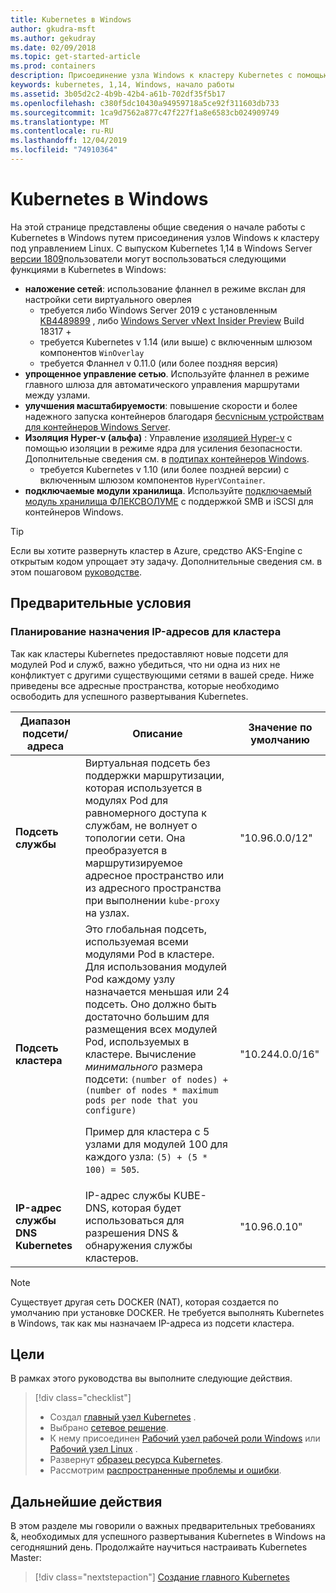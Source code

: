 ```yaml
---
title: Kubernetes в Windows
author: gkudra-msft
ms.author: gekudray
ms.date: 02/09/2018
ms.topic: get-started-article
ms.prod: containers
description: Присоединение узла Windows к кластеру Kubernetes с помощью v 1.14.
keywords: kubernetes, 1,14, Windows, начало работы
ms.assetid: 3b05d2c2-4b9b-42b4-a61b-702df35f5b17
ms.openlocfilehash: c380f5dc10430a94959718a5ce92f311603db733
ms.sourcegitcommit: 1ca9d7562a877c47f227f1a8e6583cb024909749
ms.translationtype: MT
ms.contentlocale: ru-RU
ms.lasthandoff: 12/04/2019
ms.locfileid: "74910364"
---
```

# <a name="kubernetes-on-windows"></a>Kubernetes в Windows

На этой странице представлены общие сведения о начале работы с Kubernetes в Windows путем присоединения узлов Windows к кластеру под управлением Linux. С выпуском Kubernetes 1,14 в Windows Server [версии 1809](https://docs.microsoft.com/windows-server/get-started/whats-new-in-windows-server-1809#container-networking-with-kubernetes)пользователи могут воспользоваться следующими функциями в Kubernetes в Windows:

- **наложение сетей**: использование фланнел в режиме вкслан для настройки сети виртуального оверлея
    - требуется либо Windows Server 2019 с установленным [KB4489899](https://support.microsoft.com/help/4489899) , либо [Windows Server vNext Insider Preview](https://blogs.windows.com/windowsexperience/tag/windows-insider-program/) Build 18317 +
    - требуется Kubernetes v 1.14 (или выше) с включенным шлюзом компонентов `WinOverlay`
    - требуется Фланнел v 0.11.0 (или более поздняя версия)
- **упрощенное управление сетью**. Используйте фланнел в режиме главного шлюза для автоматического управления маршрутами между узлами.
- **улучшения масштабируемости**: повышение скорости и более надежного запуска контейнеров благодаря [бесvnicным устройствам для контейнеров Windows Server](https://techcommunity.microsoft.com/t5/Networking-Blog/Network-start-up-and-performance-improvements-in-Windows-10/ba-p/339716).
- **Изоляция Hyper-v (альфа)** : Управление [изоляцией Hyper-v](https://kubernetes.io/docs/getting-started-guides/windows/#hyper-v-containers) с помощью изоляции в режиме ядра для усиления безопасности. Дополнительные сведения см. в [подтипах контейнеров Windows](https://docs.microsoft.com/virtualization/windowscontainers/about/#windows-container-types).
    - требуется Kubernetes v 1.10 (или более поздней версии) с включенным шлюзом компонентов `HyperVContainer`.
- **подключаемые модули хранилища**. Используйте [подключаемый модуль хранилища ФЛЕКСВОЛУМЕ](https://github.com/Microsoft/K8s-Storage-Plugins) с поддержкой SMB и iSCSI для контейнеров Windows.

>[!TIP]
>Если вы хотите развернуть кластер в Azure, средство AKS-Engine с открытым кодом упрощает эту задачу. Дополнительные сведения см. в этом пошаговом [руководстве](https://github.com/Azure/aks-engine/blob/master/docs/topics/windows.md).

## <a name="prerequisites"></a>Предварительные условия

### <a name="plan-ip-addressing-for-your-cluster"></a>Планирование назначения IP-адресов для кластера

<a name="definitions"></a>Так как кластеры Kubernetes предоставляют новые подсети для модулей Pod и служб, важно убедиться, что ни одна из них не конфликтует с другими существующими сетями в вашей среде. Ниже приведены все адресные пространства, которые необходимо освободить для успешного развертывания Kubernetes.

| Диапазон подсети/адреса | Описание | Значение по умолчанию |
| --------- | ------------- | ------------- |
| <a name="service-subnet-def"></a>**Подсеть службы** | Виртуальная подсеть без поддержки маршрутизации, которая используется в модулях Pod для равномерного доступа к службам, не волнует о топологии сети. Она преобразуется в маршрутизируемое адресное пространство или из адресного пространства при выполнении `kube-proxy` на узлах. | "10.96.0.0/12" |
| <a name="cluster-subnet-def"></a>**Подсеть кластера** |  Это глобальная подсеть, используемая всеми модулями Pod в кластере. Для использования модулей Pod каждому узлу назначается меньшая или 24 подсеть. Оно должно быть достаточно большим для размещения всех модулей Pod, используемых в кластере. Вычисление *минимального* размера подсети: `(number of nodes) + (number of nodes * maximum pods per node that you configure)` <p/>Пример для кластера с 5 узлами для модулей 100 для каждого узла: `(5) + (5 *  100) = 505`.  | "10.244.0.0/16" |
| **IP-адрес службы DNS Kubernetes** | IP-адрес службы KUBE-DNS, которая будет использоваться для разрешения DNS & обнаружения службы кластеров. | "10.96.0.10" |

> [!NOTE]
> Существует другая сеть DOCKER (NAT), которая создается по умолчанию при установке DOCKER. Не требуется выполнять Kubernetes в Windows, так как мы назначаем IP-адреса из подсети кластера.

## <a name="what-you-will-accomplish"></a>Цели

В рамках этого руководства вы выполните следующие действия.

> [!div class="checklist"]
> * Создал [главный узел Kubernetes](./creating-a-linux-master.md) .  
> * Выбрано [сетевое решение](./network-topologies.md).  
> * К нему присоединен [Рабочий узел рабочей роли Windows](./joining-windows-workers.md) или [Рабочий узел Linux](./joining-linux-workers.md) .  
> * Развернут [образец ресурса Kubernetes](./deploying-resources.md).  
> * Рассмотрим [распространенные проблемы и ошибки](./common-problems.md).

## <a name="next-steps"></a>Дальнейшие действия

В этом разделе мы говорили о важных предварительных требованиях &, необходимых для успешного развертывания Kubernetes в Windows на сегодняшний день. Продолжайте научиться настраивать Kubernetes Master:

>[!div class="nextstepaction"]
>[Создание главного Kubernetes](./creating-a-linux-master.md)